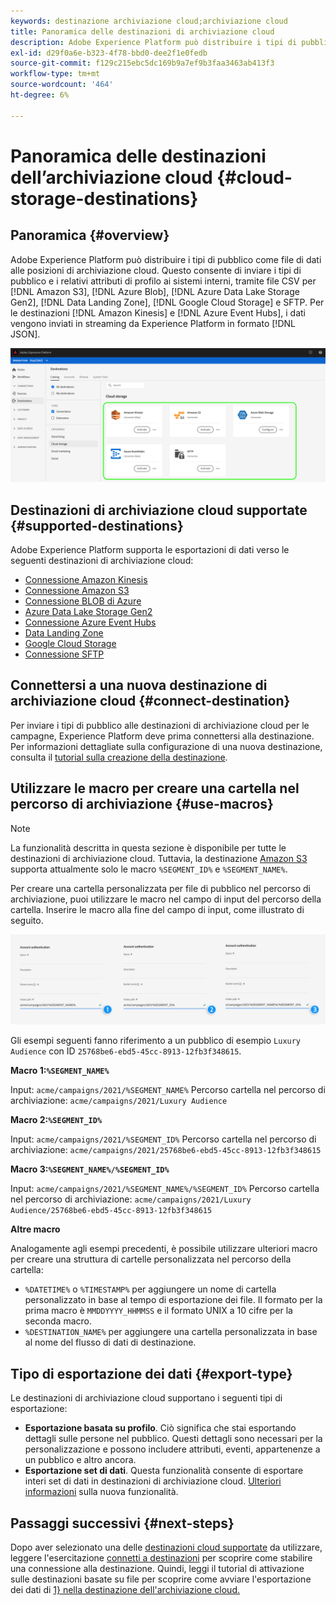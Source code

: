 ```yaml
---
keywords: destinazione archiviazione cloud;archiviazione cloud
title: Panoramica delle destinazioni di archiviazione cloud
description: Adobe Experience Platform può distribuire i tipi di pubblico come file di dati ai percorsi di archiviazione cloud Amazon S3, AWS Kinesis, Azure Event Hub o SFTP.
exl-id: d29f0a6e-b323-4f78-bbd0-dee2f1e0fedb
source-git-commit: f129c215ebc5dc169b9a7ef9b3faa3463ab413f3
workflow-type: tm+mt
source-wordcount: '464'
ht-degree: 6%

---
```


# Panoramica delle destinazioni dell’archiviazione cloud {#cloud-storage-destinations}

## Panoramica {#overview}

Adobe Experience Platform può distribuire i tipi di pubblico come file di dati alle posizioni di archiviazione cloud. Questo consente di inviare i tipi di pubblico e i relativi attributi di profilo ai sistemi interni, tramite file CSV per [!DNL Amazon S3], [!DNL Azure Blob], [!DNL Azure Data Lake Storage Gen2], [!DNL Data Landing Zone], [!DNL Google Cloud Storage] e SFTP. Per le destinazioni [!DNL Amazon Kinesis] e [!DNL Azure Event Hubs], i dati vengono inviati in streaming da Experience Platform in formato [!DNL JSON].

![Destinazioni archiviazione cloud Adobe](../../assets/catalog/cloud-storage/cloud-storage-destinations.png)

## Destinazioni di archiviazione cloud supportate {#supported-destinations}

Adobe Experience Platform supporta le esportazioni di dati verso le seguenti destinazioni di archiviazione cloud:

* [Connessione Amazon Kinesis](amazon-kinesis.md)
* [Connessione Amazon S3](amazon-s3.md)
* [Connessione BLOB di Azure](azure-blob.md)
* [Azure Data Lake Storage Gen2](adls-gen2.md)
* [Connessione Azure Event Hubs](azure-event-hubs.md)
* [Data Landing Zone](data-landing-zone.md)
* [Google Cloud Storage](google-cloud-storage.md)
* [Connessione SFTP](sftp.md)

## Connettersi a una nuova destinazione di archiviazione cloud {#connect-destination}

Per inviare i tipi di pubblico alle destinazioni di archiviazione cloud per le campagne, Experience Platform deve prima connettersi alla destinazione. Per informazioni dettagliate sulla configurazione di una nuova destinazione, consulta il [tutorial sulla creazione della destinazione](../../ui/connect-destination.md).


## Utilizzare le macro per creare una cartella nel percorso di archiviazione {#use-macros}

>[!NOTE]
>
> La funzionalità descritta in questa sezione è disponibile per tutte le destinazioni di archiviazione cloud. Tuttavia, la destinazione [Amazon S3](amazon-s3.md) supporta attualmente solo le macro `%SEGMENT_ID%` e `%SEGMENT_NAME%`.

Per creare una cartella personalizzata per file di pubblico nel percorso di archiviazione, puoi utilizzare le macro nel campo di input del percorso della cartella. Inserire le macro alla fine del campo di input, come illustrato di seguito.

![Come utilizzare le macro per creare una cartella nell&#39;archivio](../../assets/catalog/cloud-storage/workflow/macros-folder-path.png)

Gli esempi seguenti fanno riferimento a un pubblico di esempio `Luxury Audience` con ID `25768be6-ebd5-45cc-8913-12fb3f348615`.

**Macro 1:`%SEGMENT_NAME%`**

Input: `acme/campaigns/2021/%SEGMENT_NAME%`
Percorso cartella nel percorso di archiviazione: `acme/campaigns/2021/Luxury Audience`

**Macro 2:`%SEGMENT_ID%`**

Input: `acme/campaigns/2021/%SEGMENT_ID%`
Percorso cartella nel percorso di archiviazione: `acme/campaigns/2021/25768be6-ebd5-45cc-8913-12fb3f348615`

**Macro 3:`%SEGMENT_NAME%/%SEGMENT_ID%`**

Input: `acme/campaigns/2021/%SEGMENT_NAME%/%SEGMENT_ID%`
Percorso cartella nel percorso di archiviazione: `acme/campaigns/2021/Luxury Audience/25768be6-ebd5-45cc-8913-12fb3f348615`

**Altre macro**

Analogamente agli esempi precedenti, è possibile utilizzare ulteriori macro per creare una struttura di cartelle personalizzata nel percorso della cartella:

* `%DATETIME%` o `%TIMESTAMP%` per aggiungere un nome di cartella personalizzato in base al tempo di esportazione dei file. Il formato per la prima macro è `MMDDYYYY_HHMMSS` e il formato UNIX a 10 cifre per la seconda macro.
* `%DESTINATION_NAME%` per aggiungere una cartella personalizzata in base al nome del flusso di dati di destinazione.

## Tipo di esportazione dei dati {#export-type}

Le destinazioni di archiviazione cloud supportano i seguenti tipi di esportazione:
* **Esportazione basata su profilo**. Ciò significa che stai esportando dettagli sulle persone nel pubblico. Questi dettagli sono necessari per la personalizzazione e possono includere attributi, eventi, appartenenze a un pubblico e altro ancora.
* **Esportazione set di dati**. Questa funzionalità consente di esportare interi set di dati in destinazioni di archiviazione cloud. [Ulteriori informazioni](/help/destinations/ui/export-datasets.md) sulla nuova funzionalità.

## Passaggi successivi {#next-steps}

Dopo aver selezionato una delle [destinazioni cloud supportate](#supported-destinations) da utilizzare, leggere l&#39;esercitazione [connetti a destinazioni](/help/destinations/ui/connect-destination.md) per scoprire come stabilire una connessione alla destinazione. Quindi, leggi il tutorial di attivazione sulle destinazioni basate su file per scoprire come avviare l&#39;esportazione dei dati di [1&rbrace; nella destinazione dell&#39;archiviazione cloud.](/help/destinations/ui/activate-batch-profile-destinations.md)
